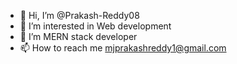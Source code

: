 - 👋 Hi, I’m @Prakash-Reddy08
- 👀 I’m interested in Web development
- 🌱 I’m MERN stack developer
- 📫 How to reach me mjprakashreddy1@gmail.com

<!---
Prakash-Reddy08/Prakash-Reddy08 is a ✨ special ✨ repository because its `README.md` (this file) appears on your GitHub profile.
You can click the Preview link to take a look at your changes.
--->

